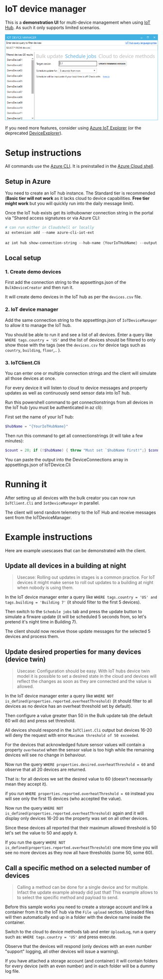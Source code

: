 # IoT device manager

This is a **demonstration UI** for multi-device management when using [IoT Hub](https://azure.microsoft.com/services/iot-hub/). As such it only supports limited scenarios.

![IoT device manager](./screenshots/iotexplorer.png)

If you need more features, consider using [Azure IoT Explorer](https://github.com/Azure/azure-iot-explorer) (or the deprecated [DeviceExplorer](https://github.com/Azure/azure-iot-sdk-csharp/tree/master/tools/DeviceExplorer)).

# Setup instructions

All commands use the [Azure CLI](https://docs.microsoft.com/cli/azure/install-azure-cli). It is preinstalled in the [Azure Cloud shell](https://azure.microsoft.com/features/cloud-shell).

## Setup in Azure

You need to create an IoT hub instance. The Standard tier is recommended (**Basic tier will not work** as it lacks cloud to device capabilities. **Free tier might work** but you will quickly run into the daily message limit). 

Once the IoT hub exists get its iothubowner connection string in the portal via "Shared access signatures or via Azure CLI:

``` powershell
# can run either in Cloudshell or locally
az extension add --name azure-cli-iot-ext

az iot hub show-connection-string --hub-name {YourIoTHubName} --output table
```

## Local setup

### 1. Create demo devices

First add the connection string to the appsettings.json of the `BulkDeviceCreator` and then run it.

It will create demo devices in the IoT hub as per the `devices.csv` file. 

### 2. IoT device manager

Add the same connection string to the appsettings.json of `IoTDeviceManager` to allow it to manage the IoT hub.

You should be able to run it and see a list of all devices. Enter a query like `WHERE tags.country = 'US'` and the list of devices should be filtered to only show those with the tags (see the `devices.csv` for device tags such as `country`, `building`, `floor`,.. ).

### 3. IoTClient.Cli

You can enter one or multiple connection strings and the client will simulate all those devices at once.

For every device it will listen to cloud to device messages and property updates as well as continuously send sensor data into IoT hub.

Run this powershell command to get connectionstrings from all devices in the IoT hub (you must be authenticated in az cli):

First set the name of your IoT hub:
``` powershell
$hubName = "{YourIoTHubName}"
```
Then run this command to get all connectionstrings (it will take a few minutes):
``` powershell
$count = 20; if (!$hubName) { throw "Must set `$hubName first!";} $connectionStrings = @(); 1..$count | foreach { Write-Host "Getting connectionstring for device $_/$count"; $connectionStrings += ((az iot hub device-identity show-connection-string --hub-name $hubName --device-id ("DemoDevice{0:d2}" -f $_) --output json) | ConvertFrom-Json).connectionString }; $connectionStrings | foreach { Write-Output "`"$_`"," }
```

You can paste the output into the DeviceConnections array in appsettings.json of IoTDevice.Cli

# Running it

After setting up all devices with the bulk creator you can now run `IoTClient.Cli` and `IotDeviceManager` in parallel.

The client will send random telemetry to the IoT Hub and receive messages sent from the IoTDeviceManager.

# Example instructions

Here are example usescases that can be demonstrated with the client.

## Update all devices in a building at night

> Usecase: Rolling out updates in stages is a common practice. For IoT devices it might make sense to roll out updates to a building at night when nobody is using them.

In the IoT device manager enter a query like `WHERE tags.country = 'US' and tags.building = 'Building 7'` (it should filter to the first 5 devices).

Then switch to the `Schedule jobs` tab and press the update button to simulate a firware update (it will be scheduled 5 seconds from, so let's pretend it's night time in Building 7).

The client should now receive those update messages for the selected 5 devices and process them.

## Update desired properties for many devices (device twin)

> Usecase: Configuration should be easy. With IoT hubs device twin model it is possible to set a desired state in the cloud and devices will reflect the changes as soon as they are connected and the value is allowed.

In the IoT device manager enter a query like `WHERE NOT is_defined(properties.reported.overheatThreshold)` (it should filter to all devices as no device has an overheat threshold set by default).

Then configure a value greater than 50 in the Bulk update tab (the default 60 will do) and press set threshold.

All devices should respond in the `IoTClient.Cli` output but devices 16-20 will deny the request with error `Maximum threshold of 50 exceeded`.

For the devices that acknowledged future sensor values will contain a property `overheated` when the sensor value is too high while the remaining devices will see no change in behaviour.

Now run the query `WHERE properties.desired.overheatThreshold = 60` and observe that all 20 devices are returned.

That is: for all devices we set the desired value to 60 (doesn't necessarily mean they accept it).

if you run `WHERE properties.reported.overheatThreshold = 60` instead you will see only the first 15 devices (who accepted the value).

Now run the query `WHERE NOT is_defined(properties.reported.overheatThreshold)` again and it will display only devices 16-20 as the property was set on all other devices.

Since these devices all reported that their maximum allowed threshold is 50 let's set the value to 50 and apply it.

If you run the query `WHERE NOT is_defined(properties.reported.overheatThreshold)` one more time you will see no more devices as they now all have thresholds (some 50, some 60).

## Call a specific method on a selected number of devices

> Calling a method can be done for a single device and for multiple. Infact the update example already did just that! This example allows to to select the specific method and payload to send.

Before this sample works you need to create a storage account and link a container from it to the IoT hub via the `File upload` section. Uploaded files will then automatically end up in a folder with the device name inside the container.

Switch to the cloud to device methods tab and enter `UploadLog`, run a query such as: `WHERE tags.country = 'US'` and press execute.

Observe that the devices will respond (only devices with an even number "support" logging, all other devices will issue a warning).

If you have attached a storage account (and container) it will contain folders for every device (with an even number) and in each folder will be a dummy log file.